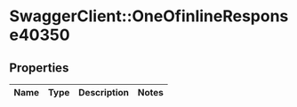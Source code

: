 # SwaggerClient::OneOfinlineResponse40350

## Properties
Name | Type | Description | Notes
------------ | ------------- | ------------- | -------------

